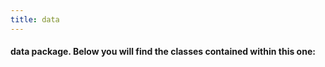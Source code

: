 ```yaml
--- 
title: data 
---
```


#### data package. Below you will find the classes contained within this one:
